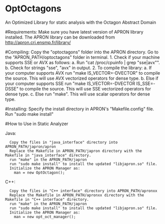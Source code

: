 # OptOctagons
An Optimized Library for static analysis with the Octagon Abstract Domain

#Requirements:
  Make sure you have latest version of APRON library installed. The APRON library can be downloaded from
    http://apron.cri.ensmp.fr/library/
  
#Compiling:
    Copy the "optoctagons" folder into the APRON directory.
    Go to the "APRON_PATH/optoctagons" folder in terminal.
		1. Check if your machine supports SSE or AVX as follows:
			a. Run "cat /proc/cpuinfo | grep "sse\|avx"".
			b. Check for strings "sse", "avx" in output.
		2. To compile the library: 
			a. If your computer supports AVX run "make IS_VECTOR=-DVECTOR" to compile the source. 
			   This will use AVX vectorized operators for dense type.
			b. Else if your computer supports SSE run "make IS_VECTOR=-DVECTOR IS_SSE=-DSSE" to compile the source. 
			   This will use SSE vectorized operators for dense type.
			c. Else run "make". This will use scalar operators for dense type.
      
#Installing:
    Specify the install directory in APRON's "Makefile.config" file.
    Run "sudo make install"
    
#How to Use in Static Analyzer

  Java:
	
      Copy the files in "java_interface" directory into APRON_PATH/japron/apron
      Replace the Makefile in APRON_PATH/japron directory with the Makefile in "java_interface" directory.
      run "make" in the APRON_PATH/japron
      run "sudo make install" to install the updated "libjapron.so" file.
      Initialize the APRON Manager as:
        man = new OptOctagon();
      
  C++:
      
      Copy the files in "C++ interface" directory into APRON_PATH/apronxx
      Replace the Makefile in APRON_PATH/apronxx directory with the Makefile in "C++ interface" directory.
      run "make" in the APRON_PATH/japron
      run "sudo make install" to install the updated "libjapron.so" file.
      Initialize the APRON Manager as:
        man = new opt_oct_manager();

